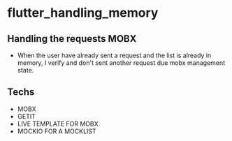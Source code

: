 # flutter_handling_memory

## Handling the requests MOBX
 
 - When the user have already sent a request and the list is already in memory, I verify and don't sent another request due mobx management state.

## Techs

- MOBX
- GETIT
- LIVE TEMPLATE FOR MOBX
- MOCKIO FOR A MOCKLIST
